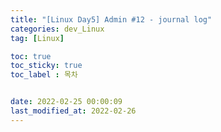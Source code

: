 ```yaml
---
title: "[Linux Day5] Admin #12 - journal log"
categories: dev_Linux
tag: [Linux]

toc: true
toc_sticky: true
toc_label : 목차


date: 2022-02-25 00:00:09
last_modified_at: 2022-02-26
---
```

<br>
<br>

